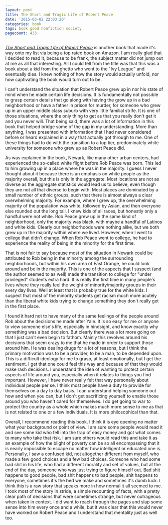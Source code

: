 ```yaml
---
layout: post
title: The Short and Tragic Life of Robert Peace
date: '2015-03-02 22:03:20'
categories: book
tags: book good nonfiction society
pagecount: 433
---
```


[*The Short and Tragic Life of Robert Peace*][peace-amazon] is another
book that made it's way onto my list via being a top rated book on Amazon. I am
really glad that I decided to read it, because to be frank, the subject matter
did not jump out at me as all that interesting. All I could tell from the title
was that this was a book about a kid from the ghetto who went to the "Ivy League"
and eventually dies. I knew nothing of how the story would actually unfold, nor
how captivating the book would turn out to be.

I can't understand the situation that Robert Peace grew up in nor his
state of mind when he made certain life decisions. It is fundamentally not
possible to grasp certain details that go along with having the grow up
in a bad neighborhood or have a father in prison for murder, for someone
who grew up in an upper middle class suburb with very little familial strife.
It is one of those situations, where the only thing to get as that you really
don't get it and you never will. That being said, there was a lot of information
in this book that helped bridge some of the gap in my understanding. More than
anything, I was presented with information that I had never considered
before or heard explained in a way that actually got through to me. One of these
things had to do with the transition to a top tier, predominately white university
for someone who grew up as Robert Peace did.

As was explained in the book, Newark, like many other urban centers, had experienced
the so-called white flight before Rob Peace was born. This led to him growing up
in a place where he was in the majority. I guess I never thought about it because there
is an emphasis on white people as the majority overall, but this is only in the aggregate.
Most locations are not as diverse as the aggregate statistics would lead us to believe,
even though they are not all that diverse to begin with. Most places are dominated by
a small number of ethnic groups, such that there is almost always a clear overwhelming
majority. For example, where I grew up, the overwhelming majority of the population
was white, followed by Asian, and then everyone else rounded out the long tail. I knew
kids of all races, but honestly only a handful were not white. Rob Peace grew up in the
same kind of neighborhood, only the majority was black, with maybe a handful of Latinos
and white kids. Clearly our neighborhoods were nothing alike, but we both grew up in
the majority within where we lived. However, when I went to college that didn't change.
When Rob Peace went to college, he had to experience the reality of being in the minority
for the first time.

That is not fair to say because most of the situation in Newark could be attributed to
Rob being in the minority among the surrounding neighborhoods, but within his own
area of East Orange, he could look around and be in the majority. This is one of the aspects
that I suspect (and the author seemed to as well) made the transition to college for
"under privileged" students extra hard. It is really the first time in many people's lives
where they really feel the weight of minority/majority groups in their every day lives.
Well at least that is probably true for the white kids. I suspect that most of the
minority students get racism much more acutely than the liberal white kids trying to
change something they don't really get in the first place.

I found it hard not to have many of the same feelings of the people around Rob about
the decisions he made after Yale. It is so easy for me or anyone to view someone else's
life, especially in hindsight, and know exactly why something was a bad decision. But
clearly there was a lot more going on that I just can't even begin to fathom. Mainly this
revolves around his decisions that seem crazy to me that he made in order to support those
around him. He was dealing drugs for a lot of reasons, but I think the primary motivation
was to be a provider, to be a man, to be depended upon. This is a difficult ideology for
me to grasp, at least emotionally, but I get the sentiment. I get that one could feel
this way and because of that they would make rash decisions. I understand the idea of
wanting to protect certain aspects of life around you, especially when it relates to
things you find important. However, I have never really felt that way personally about
individual people per se. I think most people have a duty to provide for themselves
on a day to day basis. I can understand helping someone out how and when you can, but
I don't get sacrificing yourself to enable those around you who haven't cared for
themselves. I do get going to war to protect the country as a whole which makes
much more sense to me as that is not related to one or a few individuals. It is more
philosophical than that.

Overall, I recommend reading this book. I think it is eye opening no matter what
your background or point of view. I am sure some people would read it and see
some kid who fell into the trap of easy money and got what comes to many who
take that risk. I am sure others would read this and take it as an example of how
the blight of poverty can be so all encompassing that it is nearly impossible to
escape no matter how intelligent or educated one is. Personally, I saw a confused
kid, not altogether different from myself, who made a few good choices and a few
bad choices. Someone who had some bad shit in his life, who had a different morality
and set of values, but at the end of the day, someone who was just trying to figure
himself out. Bad shit happens to good people, bad shit happens to bad people, shit
happens to everyone, sometimes it's the bed we make and sometimes it's dumb luck.
I think this is a raw story that speaks more in how normal it all seemed to me. I
took most of the story in stride, a simple recounting of facts, with a pretty
clear path of decisions that were sometimes strange, but never outrageous when
taken in context. I did want to reach through the pages and slap some sense
into him every once and a while, but it was clear that this would never have
worked on Robert Peace and I understand that mentality just as well too.

[peace-amazon]:       http://amzn.com/B00GEEB7LC
